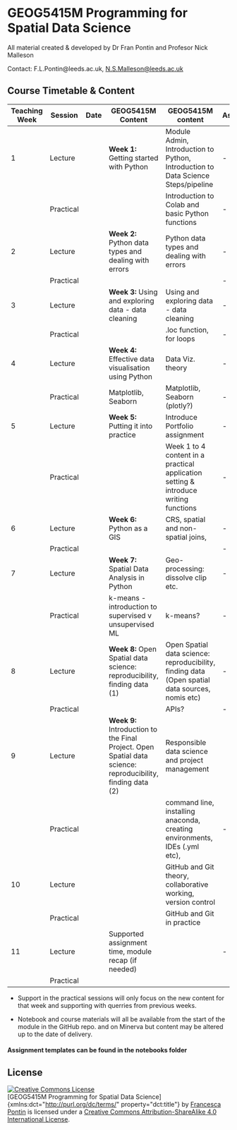 # GEOG5415M Programming for Spatial Data Science

All material created & developed by Dr Fran Pontin and Profesor Nick Malleson 

Contact: F.L.Pontin\@leeds.ac.uk, N.S.Malleson@leeds.ac.uk

## Course Timetable & Content
| **Teaching Week** | Session   | **Date** | **GEOG5415M Content**                                                                                       | GEOG5415M content                                                                                | **Assessment** |
|-------------------|-----------|----------|-------------------------------------------------------------------------------------------------------------|--------------------------------------------------------------------------------------------------|----------------|
| 1                 | Lecture   |          | **Week 1:** Getting started with Python                                                                     | Module Admin, Introduction to Python, Introduction to Data Science Steps/pipeline                | \-             |
|                   | Practical |          |                                                                                                             | Introduction to Colab and basic Python functions                                                 | \-             |
| 2                 | Lecture   |          | **Week 2:** Python data types and dealing with errors                                                       | Python data types and dealing with errors                                                        | \-             |
|                   | Practical |          |                                                                                                             |                                                                                                  | \-             |
| 3                 | Lecture   |          | **Week 3:** Using and exploring data - data cleaning                                                        | Using and exploring data - data cleaning                                                         | \-             |
|                   | Practical |          |                                                                                                             | .loc function, for loops                                                                         | \-             |
| 4                 | Lecture   |          | **Week 4:** Effective data visualisation using Python                                                       | Data Viz. theory                                                                                 | \-             |
|                   | Practical |          | Matplotlib, Seaborn                                                                                         | Matplotlib, Seaborn (plotly?)                                                                    | \-             |
| 5                 | Lecture   |          | **Week 5:** Putting it into practice                                                                        | Introduce Portfolio assignment                                                                   | \-             |
|                   | Practical |          |                                                                                                             | Week 1 to 4 content in a practical application setting & introduce writing functions             | \-             |
| 6                 | Lecture   |          | **Week 6:** Python as a GIS                                                                                 | CRS, spatial and non-spatial joins,                                                              | \-             |
|                   | Practical |          |                                                                                                             |                                                                                                  | \-             |
| 7                 | Lecture   |          | **Week 7:** Spatial Data Analysis in Python                                                                 | Geo-processing: dissolve clip etc.                                                                            | \-             |
|                   | Practical |          | k-means - introduction to supervised v unsupervised ML                                                      | k-means?                                                                                         | \-             |
| 8                 | Lecture   |          | **Week 8:** Open Spatial data science: reproducibility, finding data (1)                                    | Open Spatial data science: reproducibility, finding data (Open spatial data sources, nomis etc)  | \-             |
|                   | Practical |          |                                                                                                             | APIs?                                                                                            | \-             |
| 9                 | Lecture   |          | **Week 9:** Introduction to the Final Project. Open Spatial data science: reproducibility, finding data (2) | Responsible data science and project management                                                  |                |
|                   | Practical |          |                                                                                                             | command line, installing anaconda, creating environments, IDEs (.yml etc),                             | \-             |
| 10                | Lecture   |          |                                                                                                             | GitHub and Git theory, collaborative working, version control                                    |                |
|                   | Practical |          |                                                                                                             | GitHub and Git in practice                                                                       |                |
| 11                | Lecture   |          | Supported assignment time, module recap (if needed)                                                         |                                                                                                  | \-             |
|                   | Practical |          |                                                                                                             |                                                                                                  |                |

-   Support in the practical sessions will only focus on the new content for that week and supporting with querries from previous weeks.

-   Notebook and course materials will all be available from the start of the module in the GitHub repo. and on Minerva but content may be altered up to the date of delivery.

#### Assignment templates can be found in the notebooks folder

## License

<a rel="license" href="http://creativecommons.org/licenses/by-sa/4.0/"><img src="https://i.creativecommons.org/l/by-sa/4.0/88x31.png" alt="Creative Commons License" style="border-width:0"/></a><br />[GEOG5415M Programming for Spatial Data Science]{xmlns:dct="http://purl.org/dc/terms/" property="dct:title"} by <a xmlns:cc="http://creativecommons.org/ns#" href="https://orcid.org/0000-0002-7143-8718" property="cc:attributionName" rel="cc:attributionURL">Francesca Pontin</a> is licensed under a <a rel="license" href="http://creativecommons.org/licenses/by-sa/4.0/">Creative Commons Attribution-ShareAlike 4.0 International License</a>.
